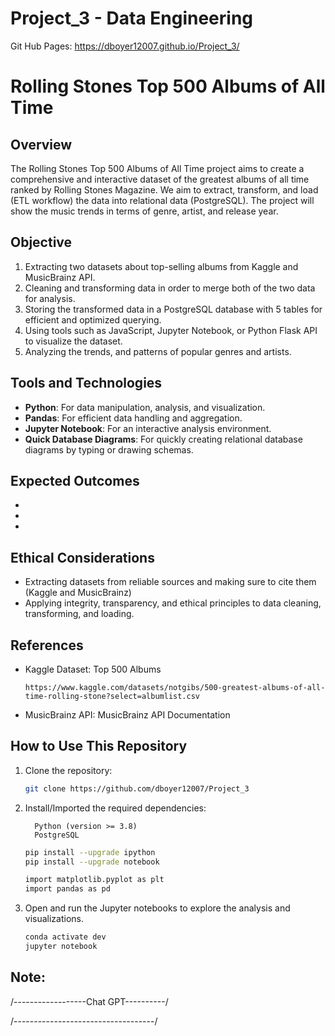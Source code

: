 # Project_3 - Data Engineering

Git Hub Pages: https://dboyer12007.github.io/Project_3/

# Rolling Stones Top 500 Albums of All Time

## Overview
The Rolling Stones Top 500 Albums of All Time project aims to create a comprehensive and interactive dataset of the greatest albums of all time ranked by Rolling Stones Magazine. We aim to extract, transform, and load (ETL workflow) the data into relational data (PostgreSQL). The project will show the music trends in terms of genre, artist, and release year.

## Objective
1. Extracting two datasets about top-selling albums from Kaggle and MusicBrainz API. 
2. Cleaning and transforming data in order to merge both of the two data for analysis.
3. Storing the transformed data in a PostgreSQL database with 5 tables for efficient and optimized querying.
4. Using tools such as JavaScript, Jupyter Notebook, or Python Flask API to visualize the dataset.
5. Analyzing the trends, and patterns of popular genres and artists.

## Tools and Technologies
- **Python**: For data manipulation, analysis, and visualization.
- **Pandas**: For efficient data handling and aggregation.
- **Jupyter Notebook**: For an interactive analysis environment.
- **Quick Database Diagrams**: For quickly creating relational database diagrams by typing or drawing schemas.

## Expected Outcomes

- 
- 
- 
## Ethical Considerations
- Extracting datasets from reliable sources and making sure to cite them (Kaggle and MusicBrainz)
- Applying integrity, transparency, and ethical principles to data cleaning, transforming, and loading.

## References
- Kaggle Dataset: Top 500 Albums
  ```Link
  https://www.kaggle.com/datasets/notgibs/500-greatest-albums-of-all-time-rolling-stone?select=albumlist.csv
  ```
- MusicBrainz API: MusicBrainz API Documentation


## How to Use This Repository
1. Clone the repository:
    ```bash
    git clone https://github.com/dboyer12007/Project_3
    
    ```
2. Install/Imported the required dependencies:
   ```
     Python (version >= 3.8)
     PostgreSQL
   ```
    ```bash
    pip install --upgrade ipython
    pip install --upgrade notebook

    import matplotlib.pyplot as plt
    import pandas as pd
    ```
3. Open and run the Jupyter notebooks to explore the analysis and visualizations.
    ```bash
    conda activate dev
    jupyter notebook
    ```

## Note:


/------------------Chat GPT----------/



/-----------------------------------/


